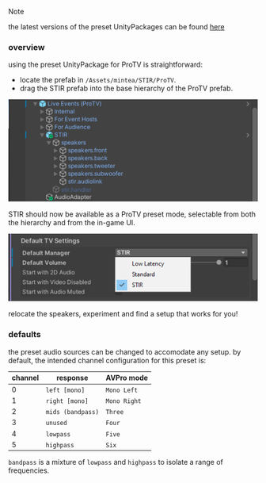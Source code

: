 > [!NOTE]
> the latest versions of the preset UnityPackages can be found [here](https://github.com/minteeaa/stir/tree/master/meta/packages)

### overview
using the preset UnityPackage for ProTV is straightforward:

- locate the prefab in `/Assets/mintea/STIR/ProTV`.
- drag the STIR prefab into the base hierarchy of the ProTV prefab.

![hierarchy-drag](./img/presets.hierarchy-drag.png)

STIR should now be available as a ProTV preset mode, selectable from both the hierarchy and from the in-game UI.

![select-stir](./img/presets.select-stir.png)

relocate the speakers, experiment and find a setup that works for you!

### defaults
the preset audio sources can be changed to accomodate any setup. by default, the intended channel configuration for this preset is:


| channel   | response          | AVPro mode   |
|-----------|-------------------|--------------|
| 0         | `left [mono]`     | `Mono Left`  |
| 1         | `right [mono]`    | `Mono Right` |
| 2         | `mids (bandpass)` | `Three`      |
| 3         | `unused`          | `Four`       |
| 4         | `lowpass`         | `Five`       |
| 5         | `highpass`        | `Six`        |

`bandpass` is a mixture of `lowpass` and `highpass` to isolate a range of frequencies.